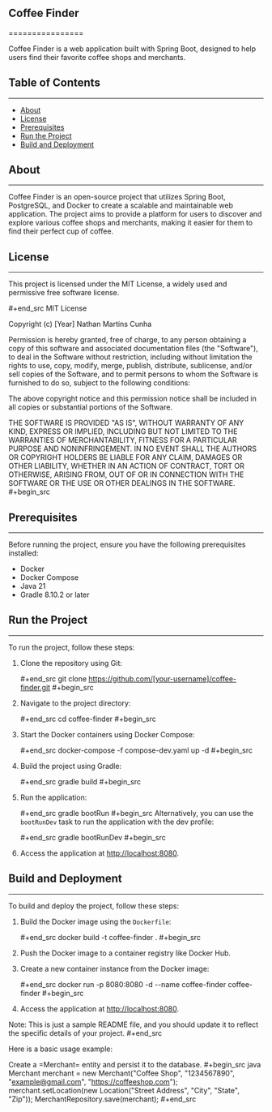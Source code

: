 ## Coffee Finder
================

Coffee Finder is a web application built with Spring Boot, designed to help users find their favorite coffee shops and merchants.

## Table of Contents
-----------------

*   [About](#about)
*   [License](#license)
*   [Prerequisites](#prerequisites)
*   [Run the Project](#run-the-project)
*   [Build and Deployment](#build-and-deployment)

## About
--------

Coffee Finder is an open-source project that utilizes Spring Boot, PostgreSQL, and Docker to create a scalable and maintainable web application. The project aims to provide a platform for users to discover and explore various coffee shops and merchants, making it easier for them to find their perfect cup of coffee.

## License
-------

This project is licensed under the MIT License, a widely used and permissive free software license.

#+end_src
MIT License

Copyright (c) [Year] Nathan Martins Cunha

Permission is hereby granted, free of charge, to any person obtaining a copy
of this software and associated documentation files (the "Software"), to deal
in the Software without restriction, including without limitation the rights
to use, copy, modify, merge, publish, distribute, sublicense, and/or sell
copies of the Software, and to permit persons to whom the Software is
furnished to do so, subject to the following conditions:

The above copyright notice and this permission notice shall be included in all
copies or substantial portions of the Software.

THE SOFTWARE IS PROVIDED "AS IS", WITHOUT WARRANTY OF ANY KIND, EXPRESS OR
IMPLIED, INCLUDING BUT NOT LIMITED TO THE WARRANTIES OF MERCHANTABILITY,
FITNESS FOR A PARTICULAR PURPOSE AND NONINFRINGEMENT. IN NO EVENT SHALL THE
AUTHORS OR COPYRIGHT HOLDERS BE LIABLE FOR ANY CLAIM, DAMAGES OR OTHER
LIABILITY, WHETHER IN AN ACTION OF CONTRACT, TORT OR OTHERWISE, ARISING FROM,
OUT OF OR IN CONNECTION WITH THE SOFTWARE OR THE USE OR OTHER DEALINGS IN THE
SOFTWARE.
#+begin_src 

## Prerequisites
--------------

Before running the project, ensure you have the following prerequisites installed:

*   Docker
*   Docker Compose
*   Java 21
*   Gradle 8.10.2 or later

## Run the Project
-----------------

To run the project, follow these steps:

1.  Clone the repository using Git:

    #+end_src
git clone https://github.com/[your-username]/coffee-finder.git
#+begin_src 
2.  Navigate to the project directory:

    #+end_src
cd coffee-finder
#+begin_src 
3.  Start the Docker containers using Docker Compose:

    #+end_src
docker-compose -f compose-dev.yaml up -d
#+begin_src 
4.  Build the project using Gradle:

    #+end_src
gradle build
#+begin_src 
5.  Run the application:

    #+end_src
gradle bootRun
#+begin_src 
    Alternatively, you can use the `bootRunDev` task to run the application with the dev profile:

    #+end_src
gradle bootRunDev
#+begin_src 
6.  Access the application at <http://localhost:8080>.

## Build and Deployment
---------------------

To build and deploy the project, follow these steps:

1.  Build the Docker image using the `Dockerfile`:

    #+end_src
docker build -t coffee-finder .
#+begin_src 
2.  Push the Docker image to a container registry like Docker Hub.
3.  Create a new container instance from the Docker image:

    #+end_src
docker run -p 8080:8080 -d --name coffee-finder coffee-finder
#+begin_src 
4.  Access the application at <http://localhost:8080>.

Note: This is just a sample README file, and you should update it to reflect the specific details of your project.
#+end_src

Here is a basic usage example:

Create a =Merchant= entity and persist it to the database.
#+begin_src java
Merchant merchant = new Merchant("Coffee Shop", "1234567890", "example@gmail.com", "https://coffeeshop.com");
merchant.setLocation(new Location("Street Address", "City", "State", "Zip"));
MerchantRepository.save(merchant);
#+end_src
